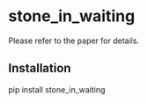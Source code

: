 # stone_in_waiting

Please refer to the paper for details.

## Installation

pip install stone_in_waiting
